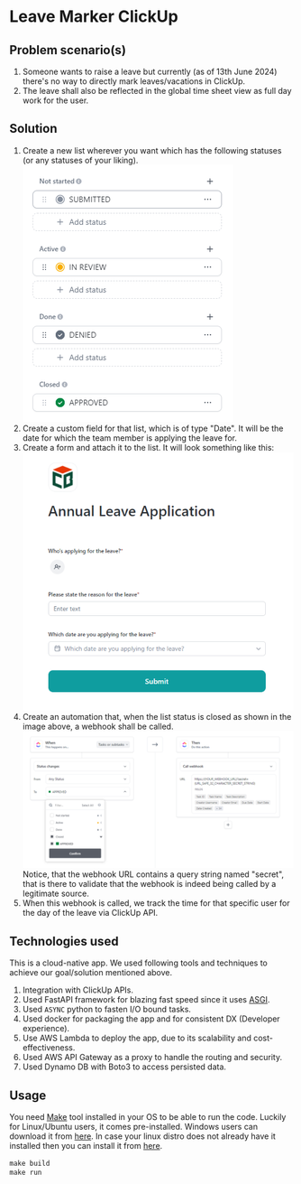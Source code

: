 # Leave Marker ClickUp

## Problem scenario(s)

1. Someone wants to raise a leave but currently (as of 13th June 2024) there's no way to directly mark leaves/vacations
in ClickUp.
2. The leave shall also be reflected in the global time sheet view as full day work for the user.

## Solution
1. Create a new list wherever you want which has the following statuses (or any statuses of your liking).
![statuses.png](readme_assets/statuses.png)
2. Create a custom field for that list, which is of type "Date". It will be the date for which the team member is
applying the leave for.
3. Create a form and attach it to the list. It will look something like this:
![form.png](readme_assets/form.png)
4. Create an automation that, when the list status is closed as shown in the image above, a webhook shall be called.
![automation.png](readme_assets/automation.png)
Notice, that the webhook URL contains a query string named "secret", that is there to validate that the webhook is
indeed being called by a legitimate source.
5. When this webhook is called, we track the time for that specific user for the day of the leave via ClickUp API.

## Technologies used
This is a cloud-native app. We used following tools and techniques to achieve our goal/solution mentioned above.

1. Integration with ClickUp APIs.
2. Used FastAPI framework for blazing fast speed since it uses [ASGI](https://asgi.readthedocs.io/en/latest/specs/main.html).
3. Used ```ASYNC``` python to fasten I/O bound tasks.
4. Used docker for packaging the app and for consistent DX (Developer experience).
5. Use AWS Lambda to deploy the app, due to its scalability and cost-effectiveness.
6. Used AWS API Gateway as a proxy to handle the routing and security. 
7. Used Dynamo DB with Boto3 to access persisted data.

## Usage
You need [Make](https://medium.com/@mohammad.roshandelpoor/makefile-simplifying-command-execution-and-automation-9dbaa6d91ac8#:~:text=Makefile%20is%20a%20powerful%20tool,sharing%20our%20project's%20commands%20easier.) tool installed in your OS to be able to run the code. Luckily for Linux/Ubuntu users, it comes pre-installed. Windows users can download it from [here](https://gnuwin32.sourceforge.net/packages/make.htm). In case your linux distro does not already have it installed then you can install it from [here]().

```shell
make build
make run
```
